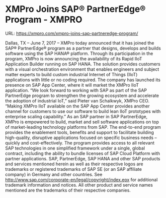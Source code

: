# XMPro Joins SAP® PartnerEdge® Program - XMPRO

URL: https://xmpro.com/xmpro-joins-sap-partneredge-program/

Dallas, TX – June 7, 2017 – XMPro today announced that it has joined the SAP® PartnerEdge® program as a partner that designs, develops and builds software using the SAP HANA® platform. Through its participation in the program, XMPro is now announcing the availability of its Rapid IIoT Application Builder running on SAP HANA. The solution provides customers with a visual orchestration environment that enables engineers and subject matter experts to build custom industrial Internet of Things (IIoT) applications with little or no coding required. The company has launched its presence on SAP App Center, where it will market the XMPro IIoT application.
“We look forward to working with SAP as part of the SAP PartnerEdge program to strengthen the growing ecosystem and accelerate the adoption of industrial IoT,” said Pieter van Schalkwyk, XMPro CEO. “Making XMPro IIoT available on the SAP App Center provides another channel for customers to use our software to build lean IIoT prototypes with enterprise scaling capability.”
As an SAP partner in SAP PartnerEdge, XMPro is empowered to build, market and sell software applications on top of market-leading technology platforms from SAP. The end-to-end program provides the enablement tools, benefits and support to facilitate building high-quality, disruptive applications focused on specific business needs – quickly and cost-effectively. The program provides access to all relevant SAP technologies in one simplified framework under a single, global contract, including the ability to bundle licenses of SAP Cloud Platform with partner applications.
SAP, PartnerEdge, SAP HANA and other SAP products and services mentioned herein as well as their respective logos are trademarks or registered trademarks of SAP SE (or an SAP affiliate company) in Germany and other countries. See http://www.sap.com/corporate-en/legal/copyright/index.epx for additional trademark information and notices. All other product and service names mentioned are the trademarks of their respective companies. 